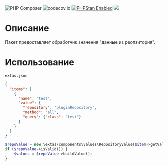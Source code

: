 ![PHP Composer](https://github.com/jeyroik/extas-values-repository-items/workflows/PHP%20Composer/badge.svg?branch=master&event=push)
![codecov.io](https://codecov.io/gh/jeyroik/extas-values-repository-items/coverage.svg?branch=master)
<a href="https://github.com/phpstan/phpstan"><img src="https://img.shields.io/badge/PHPStan-enabled-brightgreen.svg?style=flat" alt="PHPStan Enabled"></a>
<a href="https://codeclimate.com/github/jeyroik/extas-values-repository-items/maintainability"><img src="https://api.codeclimate.com/v1/badges/0b109ba13e110eb298e5/maintainability" /></a>

# Описание

Пакет предоставляет обработчик значения "данные из реопзитория".

# Использование

`extas.json`
```json
{
  "items": [
    {
      "name": "test",
      "value": {
        "repository": "pluginRepository",
        "method": "all",
        "query": {"class": "test"}
      }    
    }
  ]
}
```
```php
$repoValue = new \extas\components\values\RepositoryValue($item->getValue());
if ($repoValue->isValid()) {
    $values = $repoValue->buildValue();
}
```
